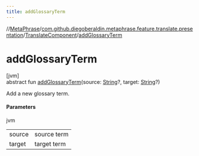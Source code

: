 ```yaml
---
title: addGlossaryTerm
---
```

//[MetaPhrase](../../../index.html)/[com.github.diegoberaldin.metaphrase.feature.translate.presentation](../index.html)/[TranslateComponent](index.html)/[addGlossaryTerm](add-glossary-term.html)



# addGlossaryTerm



[jvm]\
abstract fun [addGlossaryTerm](add-glossary-term.html)(source: [String](https://kotlinlang.org/api/latest/jvm/stdlib/kotlin/-string/index.html)?, target: [String](https://kotlinlang.org/api/latest/jvm/stdlib/kotlin/-string/index.html)?)



Add a new glossary term.



#### Parameters


jvm

| | |
|---|---|
| source | source term |
| target | target term |




